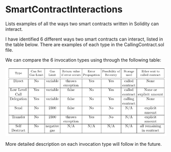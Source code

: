 # SmartContractInteractions
Lists examples of all the ways two smart contracts written in Solidity can interact.

I have identified 6 different ways two smart contracts can interact, listed in the table below. There are examples of each type in the CallingContract.sol file. 

We can compare the 6 invocation types using through the following table:

![Invocation comparison](SolidityInvocations.png)

More detailed description on each invocation type will follow in the future.
